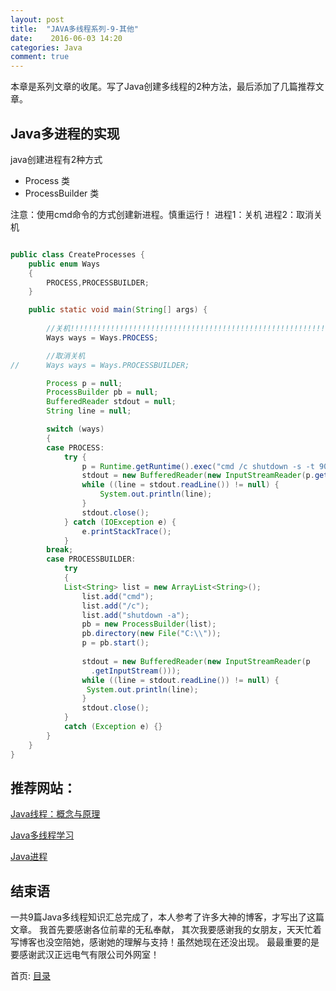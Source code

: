 ```yaml
---
layout: post
title:  "JAVA多线程系列-9-其他"
date:    2016-06-03 14:20
categories: Java
comment: true
---
```


本章是系列文章的收尾。写了Java创建多线程的2种方法，最后添加了几篇推荐文章。



## Java多进程的实现

java创建进程有2种方式

 * Process 类 
 * ProcessBuilder 类

注意：使用cmd命令的方式创建新进程。慎重运行！
进程1：关机
进程2：取消关机

```java

public class CreateProcesses {
	public enum Ways
	{
		PROCESS,PROCESSBUILDER;
	}

	public static void main(String[] args) {
		
		//关机!!!!!!!!!!!!!!!!!!!!!!!!!!!!!!!!!!!!!!!!!!!!!!!!!!!!!!!!!!!!!!
		Ways ways = Ways.PROCESS;

		//取消关机
//		Ways ways = Ways.PROCESSBUILDER;

		Process p = null;
		ProcessBuilder pb = null;  
		BufferedReader stdout = null;
		String line = null;

		switch (ways)
		{
		case PROCESS:
			try {
				p = Runtime.getRuntime().exec("cmd /c shutdown -s -t 900", null, new File("C:\\"));
				stdout = new BufferedReader(new InputStreamReader(p.getInputStream()));
				while ((line = stdout.readLine()) != null) {
					System.out.println(line);
				}
				stdout.close();
			} catch (IOException e) {
				e.printStackTrace();
			}
		break;
		case PROCESSBUILDER:
			try
			{
			List<String> list = new ArrayList<String>();  
			    list.add("cmd");  
			    list.add("/c");  
			    list.add("shutdown -a");  
			    pb = new ProcessBuilder(list);  
			    pb.directory(new File("C:\\"));  
			    p = pb.start();  
			     
			    stdout = new BufferedReader(new InputStreamReader(p  
			      .getInputStream()));  
			    while ((line = stdout.readLine()) != null) {  
			     System.out.println(line);  
			    }  
			    stdout.close();  
			}
			catch (Exception e) {}
		}
	}  
}

```



## 推荐网站：

[Java线程：概念与原理](http://www.cnblogs.com/riskyer/p/3263032.html)

[Java多线程学习](http://www.mamicode.com/info-detail-517008.html)

[Java进程](http://blog.csdn.net/witsmakemen/article/details/12050675)




## 结束语

一共9篇Java多线程知识汇总完成了，本人参考了许多大神的博客，才写出了这篇文章。
我首先要感谢各位前辈的无私奉献，
其次我要感谢我的女朋友，天天忙着写博客也没空陪她，感谢她的理解与支持！虽然她现在还没出现。
最最重要的是要感谢武汉正远电气有限公司外网室！

首页: [目录]()
